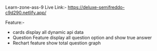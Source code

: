 Learn-zone-ass-9
Live Link:- https://deluxe-semifreddo-c9d290.netlify.app/

Feature:-
* cards display all dynamic api data
* Question Feature display all question option and show true answer
* Rechart feature show total question graph
